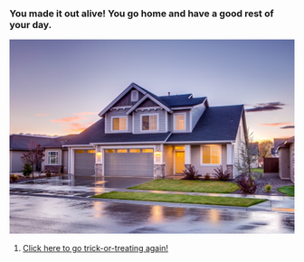 ### You made it out alive! You go home and have a good rest of your day.

![safe-house](images/safe-house.jpg)

1. [Click here to go trick-or-treating again!](halloween.md)